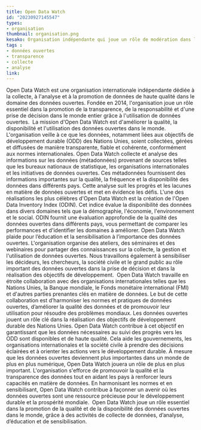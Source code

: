 ```yaml
---
title: Open Data Watch
id: "20230927145547"
types:
- organisation
thumbnail: organisation.png
kesako: Organisation indépendante qui joue un rôle de modération dans les données ouvertes des pays du monde entier.
tags :
- données ouvertes
- transparence
- collecte
- analyse
link:
---
```


Open Data Watch est une organisation internationale indépendante dédiée à la collecte, à l'analyse et à la promotion de données de haute qualité dans le domaine des données ouvertes. Fondée en 2014, l'organisation joue un rôle essentiel dans la promotion de la transparence, de la responsabilité et d'une prise de décision dans le monde entier grâce à l'utilisation de données ouvertes. 
La mission d'Open Data Watch est d'améliorer la qualité, la disponibilité et l'utilisation des données ouvertes dans le monde. L'organisation veille à ce que les données, notamment liées aux objectifs de développement durable (ODD) des Nations Unies, soient collectées, gérées et diffusées de manière transparente, fiable et cohérente, conformément aux normes internationales. Open Data Watch collecte et analyse des informations sur les données (métadonnées) provenant de sources telles que les bureaux nationaux de statistique, les organisations internationales et les initiatives de données ouvertes. Ces métadonnées fournissent des informations importantes sur la qualité, la fréquence et la disponibilité des données dans différents pays. Cette analyse suit les progrès et les lacunes en matière de données ouvertes et met en évidence les défis.
L'une des réalisations les plus célèbres d'Open Data Watch est la création de l'Open Data Inventory Index (ODIN). Cet indice évalue la disponibilité des données dans divers domaines tels que la démographie, l'économie, l'environnement et le social. ODIN fournit une évaluation approfondie de la qualité des données ouvertes dans différents pays, vous permettant de comparer les performances et d'identifier les domaines à améliorer. 
Open Data Watch plaide pour l’éducation et la sensibilisation à l’importance des données ouvertes. L'organisation organise des ateliers, des séminaires et des webinaires pour partager des connaissances sur la collecte, la gestion et l'utilisation de données ouvertes. Nous travaillons également à sensibiliser les décideurs, les chercheurs, la société civile et le grand public au rôle important des données ouvertes dans la prise de décision et dans la réalisation des objectifs de développement.
 Open Data Watch travaille en étroite collaboration avec des organisations internationales telles que les Nations Unies, la Banque mondiale, le Fonds monétaire international (FMI) et d'autres parties prenantes clés en matière de données. Le but de cette collaboration est d’harmoniser les normes et pratiques de données ouvertes, d’améliorer la qualité des données et de promouvoir leur utilisation pour résoudre des problèmes mondiaux. Les données ouvertes jouent un rôle clé dans la réalisation des objectifs de développement durable des Nations Unies. Open Data Watch contribue à cet objectif en garantissant que les données nécessaires au suivi des progrès vers les ODD sont disponibles et de haute qualité. Cela aide les gouvernements, les organisations internationales et la société civile à prendre des décisions éclairées et à orienter les actions vers le développement durable.
À mesure que les données ouvertes deviennent plus importantes dans un monde de plus en plus numérique, Open Data Watch jouera un rôle de plus en plus important. L'organisation s'efforce de promouvoir la qualité et la transparence des données tout en aidant les pays à renforcer leurs capacités en matière de données. En harmonisant les normes et en sensibilisant, Open Data Watch contribue à façonner un avenir où les données ouvertes sont une ressource précieuse pour le développement durable et la prospérité mondiale.
 Open Data Watch joue un rôle essentiel dans la promotion de la qualité et de la disponibilité des données ouvertes dans le monde, grâce à des activités de collecte de données, d’analyse, d’éducation et de sensibilisation.